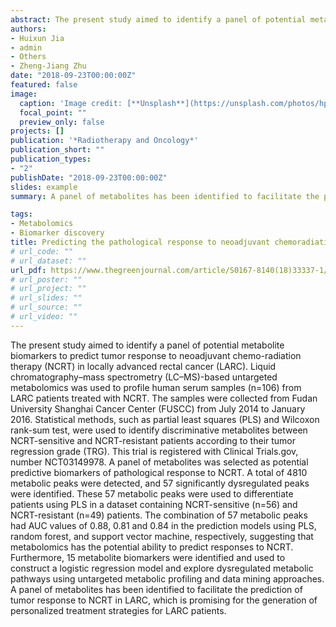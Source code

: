```yaml
---
abstract: The present study aimed to identify a panel of potential metabolite biomarkers to predict tumor response to neoadjuvant chemo-radiation therapy (NCRT) in locally advanced rectal cancer (LARC). Liquid chromatography–mass spectrometry (LC–MS)-based untargeted metabolomics was used to profile human serum samples (n=106) from LARC patients treated with NCRT. The samples were collected from Fudan University Shanghai Cancer Center (FUSCC) from July 2014 to January 2016. Statistical methods, such as partial least squares (PLS) and Wilcoxon rank-sum test, were used to identify discriminative metabolites between NCRT-sensitive and NCRT-resistant patients according to their tumor regression grade (TRG). This trial is registered with Clinical Trials.gov, number NCT03149978. A panel of metabolites was selected as potential predictive biomarkers of pathological response to NCRT. A total of 4810 metabolic peaks were detected, and 57 significantly dysregulated peaks were identified. These 57 metabolic peaks were used to differentiate patients using PLS in a dataset containing NCRT-sensitive (n=56) and NCRT-resistant (n=49) patients. The combination of 57 metabolic peaks had AUC values of 0.88, 0.81 and 0.84 in the prediction models using PLS, random forest, and support vector machine, respectively, suggesting that metabolomics has the potential ability to predict responses to NCRT. Furthermore, 15 metabolite biomarkers were identified and used to construct a logistic regression model and explore dysregulated metabolic pathways using untargeted metabolic profiling and data mining approaches. A panel of metabolites has been identified to facilitate the prediction of tumor response to NCRT in LARC, which is promising for the generation of personalized treatment strategies for LARC patients.
authors:
- Huixun Jia
- admin
- Others
- Zheng-Jiang Zhu
date: "2018-09-23T00:00:00Z"
featured: false
image:
  caption: 'Image credit: [**Unsplash**](https://unsplash.com/photos/hpjSkU2UYSU)'
  focal_point: ""
  preview_only: false
projects: []
publication: '*Radiotherapy and Oncology*'
publication_short: ""
publication_types:
- "2"
publishDate: "2018-09-23T00:00:00Z"
slides: example
summary: A panel of metabolites has been identified to facilitate the prediction of tumor response to NCRT in LARC, which is promising for the generation of personalized treatment strategies for LARC patients.

tags:
- Metabolomics
- Biomarker discovery
title: Predicting the pathological response to neoadjuvant chemoradiation using untargeted metabolomics in locally advanced rectal cancer
# url_code: ""
# url_dataset: ""
url_pdf: https://www.thegreenjournal.com/article/S0167-8140(18)33337-1/fulltext
# url_poster: ""
# url_project: ""
# url_slides: ""
# url_source: ""
# url_video: ""
---
```


The present study aimed to identify a panel of potential metabolite biomarkers to predict tumor response to neoadjuvant chemo-radiation therapy (NCRT) in locally advanced rectal cancer (LARC). Liquid chromatography–mass spectrometry (LC–MS)-based untargeted metabolomics was used to profile human serum samples (n=106) from LARC patients treated with NCRT. The samples were collected from Fudan University Shanghai Cancer Center (FUSCC) from July 2014 to January 2016. Statistical methods, such as partial least squares (PLS) and Wilcoxon rank-sum test, were used to identify discriminative metabolites between NCRT-sensitive and NCRT-resistant patients according to their tumor regression grade (TRG). This trial is registered with Clinical Trials.gov, number NCT03149978. A panel of metabolites was selected as potential predictive biomarkers of pathological response to NCRT. A total of 4810 metabolic peaks were detected, and 57 significantly dysregulated peaks were identified. These 57 metabolic peaks were used to differentiate patients using PLS in a dataset containing NCRT-sensitive (n=56) and NCRT-resistant (n=49) patients. The combination of 57 metabolic peaks had AUC values of 0.88, 0.81 and 0.84 in the prediction models using PLS, random forest, and support vector machine, respectively, suggesting that metabolomics has the potential ability to predict responses to NCRT. Furthermore, 15 metabolite biomarkers were identified and used to construct a logistic regression model and explore dysregulated metabolic pathways using untargeted metabolic profiling and data mining approaches. A panel of metabolites has been identified to facilitate the prediction of tumor response to NCRT in LARC, which is promising for the generation of personalized treatment strategies for LARC patients.
